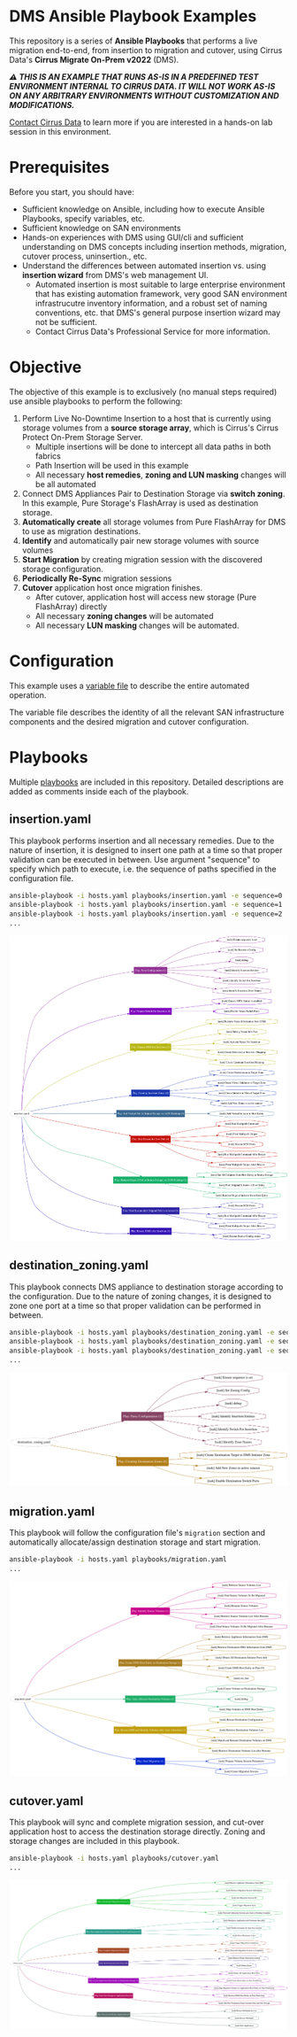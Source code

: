 # DMS Ansible Playbook Examples

This repository is a series of **Ansible Playbooks** that performs a live migration end-to-end, from insertion to migration and cutover, using Cirrus Data's **Cirrus Migrate On-Prem
v2022** (DMS).


***⚠️ THIS IS AN EXAMPLE THAT RUNS AS-IS IN A PREDEFINED TEST ENVIRONMENT INTERNAL TO CIRRUS DATA. IT WILL NOT WORK AS-IS ON ANY ARBITRARY ENVIRONMENTS WITHOUT CUSTOMIZATION AND MODIFICATIONS.***

[Contact Cirrus Data](mailto:info@cdsi.us.com) to learn more if you are interested in a hands-on lab session in this environment.

# Prerequisites
Before you start, you should have:
- Sufficient knowledge on Ansible, including how to execute Ansible Playbooks, specify variables, etc.
- Sufficient knowledge on SAN environments
- Hands-on experiences with DMS using GUI/cli and sufficient understanding on DMS concepts including insertion methods, migration, cutover process,
  uninsertion., etc.
- Understand the differences between automated insertion vs. using **insertion wizard** from DMS's web management UI. 
  - Automated insertion is most suitable to large enterprise environment that has existing automation framework, very good SAN environment infrastrucutre inventory information, and a robust set of naming conventions, etc. that DMS's general purpose insertion wizard may not be sufficient.
  - Contact Cirrus Data's Professional Service for more information.


# Objective
The objective of this example is to exclusively (no manual steps required) use ansible playbooks to perform the following:
1. Perform Live No-Downtime Insertion to a host that is currently using storage volumes from a **source storage array**, which is Cirrus's Cirrus Protect On-Prem Storage Server.
   - Multiple insertions will be done to intercept all data paths in both fabrics
   - Path Insertion will be used in this example
   - All necessary **host remedies**, **zoning and LUN masking** changes will be all automated
2. Connect DMS Appliances Pair to Destination Storage via **switch zoning**. In this example, Pure Storage's FlashArray is used as destination storage.
3. **Automatically create** all storage volumes from Pure FlashArray for DMS to use as migration destinations.
4. **Identify** and automatically pair new storage volumes with source volumes
5. **Start Migration** by creating migration session with the discovered storage configuration.
6. **Periodically Re-Sync** migration sessions
7. **Cutover** application host once migration finishes.
   - After cutover, application host will access new storage (Pure FlashArray) directly
   - All necessary **zoning changes** will be automated
   - All necessary **LUN masking** changes will be automated. 


# Configuration
This example uses a [variable file](dms/vars/config.yaml) to describe the entire automated operation. 

The variable file describes the identity of all the relevant SAN infrastructure components and the desired migration and cutover configuration.


# Playbooks
Multiple [playbooks](dms/playbooks) are included in this repository. Detailed descriptions are added as comments inside each of the playbook.


## insertion.yaml
This playbook performs insertion and all necessary remedies. Due to the nature of insertion, it is designed to insert one path at a time so that proper validation can be executed in between. Use argument "sequence" to specify which path to execute, i.e. the sequence of paths specified in the configuration file. 

```bash
ansible-playbook -i hosts.yaml playbooks/insertion.yaml -e sequence=0
ansible-playbook -i hosts.yaml playbooks/insertion.yaml -e sequence=1
ansible-playbook -i hosts.yaml playbooks/insertion.yaml -e sequence=2
...
```
![diagram](dms/docs/insertion.svg)


## destination_zoning.yaml
This playbook connects DMS appliance to destination storage according to the configuration. Due to the nature of zoning changes, it is designed to zone one port at a time so that proper validation can be performed in between.

```bash
ansible-playbook -i hosts.yaml playbooks/destination_zoning.yaml -e sequence=0
ansible-playbook -i hosts.yaml playbooks/destination_zoning.yaml -e sequence=1
ansible-playbook -i hosts.yaml playbooks/destination_zoning.yaml -e sequence=2
...
```
![diagram](dms/docs/destination_zoning.svg)

## migration.yaml
This playbook will follow the configuration file's ``migration`` section and automatically allocate/assign destination storage and start migration.

```bash
ansible-playbook -i hosts.yaml playbooks/migration.yaml
...
```
![diagram](dms/docs/migration.svg)

## cutover.yaml
This playbook will sync and complete migration session, and cut-over application host to access the destination storage directly. Zoning and storage changes are included in this playbook.

```bash
ansible-playbook -i hosts.yaml playbooks/cutover.yaml
...
```
![diagram](dms/docs/cutover.svg)


